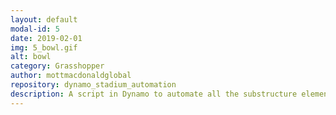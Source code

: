 ```yaml
---
layout: default
modal-id: 5
date: 2019-02-01
img: 5_bowl.gif
alt: bowl
category: Grasshopper
author: mottmacdonaldglobal
repository: dynamo_stadium_automation
description: A script in Dynamo to automate all the substructure elements (grade beams, columns, piles and retaining walls) from a given topography, isle widths, grid spacing, concourse height and soil properties. The script allowed us to automate the production of 3D models and documentation of the stadium bowl substructure, anticipating to the late arrival of the geotechnical information.
---
```


